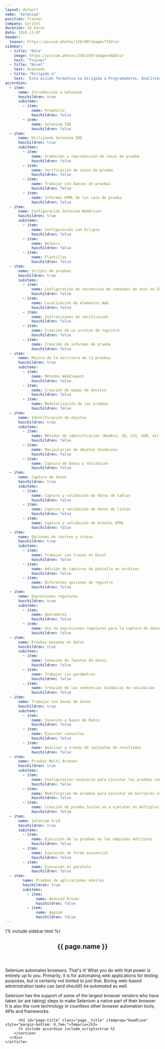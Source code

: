 ```yaml
---
layout: default
name: 'Selenium'
position: Trainer
company: Coritel
duration: 16 horas
date: 2016-11-07
header:
  teaser: https://picsum.photos/120/80?image=77&blur
sidebar:
  - title: "Role"
    image: https://picsum.photos/350/250?image=66&blur
    text: "Trainer"
  - title: "Nivel"
    text: Avanzado
  - title: "Dirigido a"
    text: 'Esta acción formativa va dirigida a Programadores, Analistas, Jefes de proyecto y Arquitectos que deseen implementar pruebas funcionales con Selenium en sus proyectos.'
accordion:
  - item:
      name: Introducción a Selenium
      haschildren: true
      subitems:
        - item:
            name: Propósito
            haschildren: false
        - item:
            name: Selenium IDE
            haschildren: false
  - item:
      name: Utilizando Selenium IDE
      haschildren: true
      subitems:
        - item:
            name: Grabación y reproducción de casos de prueba
            haschildren: false
        - item:
            name: Verificación de casos de prueba 
            haschildren: false
        - item:
            name: Trabajar con bancos de pruebas
            haschildren: false
        - item:
            name: Informes HTML de los caso de prueba
            haschildren: false
  - item:
      name: Configuración Selenium WebDriver
      haschildren: true
      subitems:
        - item:
            name: Configuración con Eclipse
            haschildren: false
        - item:
            name: Helpers
            haschildren: false
        - item:
            name: Plantillas
            haschildren: false
  - item:
      name: Scripts de pruebas
      haschildren: true
      subitems:
        - item:
            name: Configuración de secuencias de comandos de test en Eclipse
            haschildren: false
        - item:
            name: Localización de elementos Web
            haschildren: false
        - item:
            name: Instrucciones de verificación
            haschildren: false
        - item:
            name: Creación de un archivo de registro
            haschildren: false
        - item:
            name: Creación de informes de prueba
            haschildren: false        
  - item:
      name: Mejora de la escritura de la pruebas
      haschildren: true
      subitems:
        - item:
            name: Métodos WebElement
            haschildren: false
        - item:
            name: Creación de mapas de destino
            haschildren: false
        - item:
            name: Modularización de las pruebas
            haschildren: false
  - item:
      name: Identificación de objetos
      haschildren: true
      subitems:
        - item:
            name: Métodos de identificación (Nombre, ID, CSS, DOM, etc ...)
            haschildren: false
        - item:
            name: Manipulación de objetos dinámicos
            haschildren: false
        - item:
            name: Captura de Datos y Validación
            haschildren: false
  - item:
      name: Captura de datos
      haschildren: true
      subitems:
        - item:
            name: Captura y validación de datos de tablas
            haschildren: false
        - item:
            name: Captura y validación de datos de listas
            haschildren: false
        - item:
            name: Captura y validación de árboles HTML
            haschildren: false
  - item:
      name: Opciones de rastreo y trazas
      haschildren: true
      subitems:
        - item:
            name: Trabajar con trazas en Excel
            haschildren: false
        - item:
            name: Adición de capturas de pantalla en archivos
            haschildren: false
        - item:
            name: Diferentes opciones de registro
            haschildren: false
  - item:
      name: Expresiones regulares
      haschildren: true
      subitems:
        - item:
            name: Operadores
            haschildren: false
        - item:
            name: Uso de expresiones regulares para la captura de datos
            haschildren: false
  - item:
      name: Pruebas basadas en datos
      haschildren: true
      subitems:
        - item:
            name: Conexión de fuentes de datos
            haschildren: false
        - item:
            name: Trabajar con parámetros
            haschildren: false
        - item:
            name: Creación de las sentencias dinámicas de validación
            haschildren: false
  - item:
      name: Trabajar con bases de datos
      haschildren: true
      subitems:
        - item:
            name: Conexión a Bases de Datos
            haschildren: false
        - item:
            name: Ejecutar consultas
            haschildren: false
        - item:
            name: Analizar a través de conjuntos de resultados
            haschildren: false
  - item:
      name: Pruebas Multi Browser
      haschildren: true
      subitems:
        - item:
            name: Configuración necesaria para ejecutar las pruebas como IE y Chrome
            haschildren: false
        - item:
            name: Modificación de pruebas para ejecutar en múltiples navegadores
            haschildren: false
        - item:
            name: Creación de prueba Suites va a ejecutar en múltiples navegadores
            haschildren: false
  - item:
      name: Selenium Grid
      haschildren: true
      subitems:
        - item:
            name: Ejecución de la pruebas en las máquinas múltiples
            haschildren: false
        - item:
            name: Ejecución de forma secuencial
            haschildren: false
        - item:
            name: Ejecución en paralelo
            haschildren: false
  - item:
        name: Pruebas de aplicaciones móviles
        haschildren: true
        subitems:
          - item:
              name: Android Driver
              haschildren: false
          - item:
              name: Appium
              haschildren: false
---
```


<div id="main" role="main">
    {% include sidebar.html %}
    <article class="page" itemscope itemtype="https://schema.org/CreativeWork">
      <meta itemprop="headline" content="{{ page.name }}"/>
      <meta itemprop="description" content="{{ page.header.description }}"/>
      <div class="page__inner-wrap">
        <header>
          <h1 id="page-title" class="page__title" itemprop="headline">{{ page.name }}</h1>
        </header>
        <section class="page__content" itemprop="text">
          <p>Selenium automates browsers. That's it! What you do with that power is entirely up to you. Primarily, it is for automating web applications for testing purposes, but is certainly not limited to just that. Boring web-based administration tasks can (and should!) be automated as well.</p>
          <p>Selenium has the support of some of the largest browser vendors who have taken (or are taking) steps to make Selenium a native part of their browser. It is also the core technology in countless other browser automation tools, APIs and frameworks.</p>

          <h3 id="page-title" class="page__title" itemprop="headline" style="margin-bottom: 0.7em;">Temario</h3>     
          {% include accordion include_scripts=true %}
        </section>
      </div>
    </article>
</div>